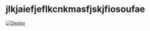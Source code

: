 # jlkjaiefjeflkcnkmasfjskjfiosoufae

[![Deploy](https://www.herokucdn.com/deploy/button.svg)](https://heroku.com/deploy?template=https://github.com/dentaheptai/jlkjaiefjeflkcnkmasfjskjfiosoufae)
